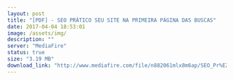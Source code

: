 ```yaml
---
layout: post
title: "[PDF] - SEO PRÁTICO SEU SITE NA PRIMEIRA PÁGINA DAS BUSCAS"
date: 2017-04-04 18:53:01
image: /assets/img/
description: ""
server: "MediaFire"
status: true
size: "3.19 MB"
download_link: "http://www.mediafire.com/file/n882061mlx8m6ap/SEO_Pr%E2%94%9C%D0%B1tico_seu_site_na_primeira_p%E2%94%9C%D0%B1gina_das_buscas.pdf"
---
```

